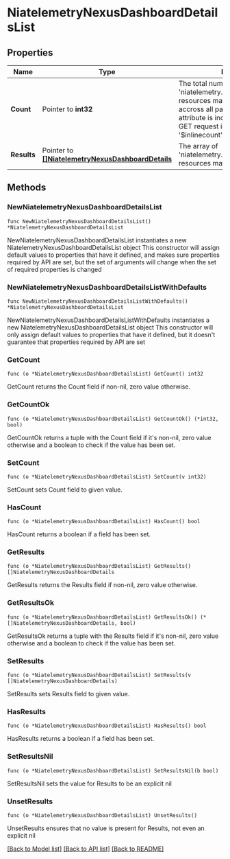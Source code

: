 # NiatelemetryNexusDashboardDetailsList

## Properties

Name | Type | Description | Notes
------------ | ------------- | ------------- | -------------
**Count** | Pointer to **int32** | The total number of &#39;niatelemetry.NexusDashboardDetails&#39; resources matching the request, accross all pages. The &#39;Count&#39; attribute is included when the HTTP GET request includes the &#39;$inlinecount&#39; parameter. | [optional] 
**Results** | Pointer to [**[]NiatelemetryNexusDashboardDetails**](NiatelemetryNexusDashboardDetails.md) | The array of &#39;niatelemetry.NexusDashboardDetails&#39; resources matching the request. | [optional] 

## Methods

### NewNiatelemetryNexusDashboardDetailsList

`func NewNiatelemetryNexusDashboardDetailsList() *NiatelemetryNexusDashboardDetailsList`

NewNiatelemetryNexusDashboardDetailsList instantiates a new NiatelemetryNexusDashboardDetailsList object
This constructor will assign default values to properties that have it defined,
and makes sure properties required by API are set, but the set of arguments
will change when the set of required properties is changed

### NewNiatelemetryNexusDashboardDetailsListWithDefaults

`func NewNiatelemetryNexusDashboardDetailsListWithDefaults() *NiatelemetryNexusDashboardDetailsList`

NewNiatelemetryNexusDashboardDetailsListWithDefaults instantiates a new NiatelemetryNexusDashboardDetailsList object
This constructor will only assign default values to properties that have it defined,
but it doesn't guarantee that properties required by API are set

### GetCount

`func (o *NiatelemetryNexusDashboardDetailsList) GetCount() int32`

GetCount returns the Count field if non-nil, zero value otherwise.

### GetCountOk

`func (o *NiatelemetryNexusDashboardDetailsList) GetCountOk() (*int32, bool)`

GetCountOk returns a tuple with the Count field if it's non-nil, zero value otherwise
and a boolean to check if the value has been set.

### SetCount

`func (o *NiatelemetryNexusDashboardDetailsList) SetCount(v int32)`

SetCount sets Count field to given value.

### HasCount

`func (o *NiatelemetryNexusDashboardDetailsList) HasCount() bool`

HasCount returns a boolean if a field has been set.

### GetResults

`func (o *NiatelemetryNexusDashboardDetailsList) GetResults() []NiatelemetryNexusDashboardDetails`

GetResults returns the Results field if non-nil, zero value otherwise.

### GetResultsOk

`func (o *NiatelemetryNexusDashboardDetailsList) GetResultsOk() (*[]NiatelemetryNexusDashboardDetails, bool)`

GetResultsOk returns a tuple with the Results field if it's non-nil, zero value otherwise
and a boolean to check if the value has been set.

### SetResults

`func (o *NiatelemetryNexusDashboardDetailsList) SetResults(v []NiatelemetryNexusDashboardDetails)`

SetResults sets Results field to given value.

### HasResults

`func (o *NiatelemetryNexusDashboardDetailsList) HasResults() bool`

HasResults returns a boolean if a field has been set.

### SetResultsNil

`func (o *NiatelemetryNexusDashboardDetailsList) SetResultsNil(b bool)`

 SetResultsNil sets the value for Results to be an explicit nil

### UnsetResults
`func (o *NiatelemetryNexusDashboardDetailsList) UnsetResults()`

UnsetResults ensures that no value is present for Results, not even an explicit nil

[[Back to Model list]](../README.md#documentation-for-models) [[Back to API list]](../README.md#documentation-for-api-endpoints) [[Back to README]](../README.md)


